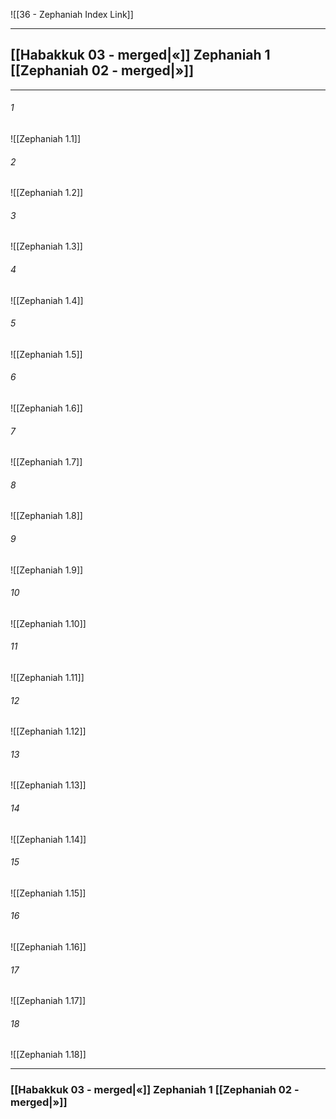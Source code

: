 ![[36 - Zephaniah Index Link]]

---
##  [[Habakkuk 03 - merged|«]] Zephaniah 1 [[Zephaniah 02 - merged|»]]

---

###### 1
![[Zephaniah 1.1]] 

###### 2
![[Zephaniah 1.2]] 

###### 3
![[Zephaniah 1.3]] 

###### 4
![[Zephaniah 1.4]]

###### 5 
![[Zephaniah 1.5]] 

###### 6
![[Zephaniah 1.6]] 

###### 7
![[Zephaniah 1.7]] 

###### 8
![[Zephaniah 1.8]] 

###### 9
![[Zephaniah 1.9]] 

###### 10
![[Zephaniah 1.10]] 

###### 11
![[Zephaniah 1.11]] 

###### 12
![[Zephaniah 1.12]]

###### 13
![[Zephaniah 1.13]] 

###### 14
![[Zephaniah 1.14]] 

###### 15
![[Zephaniah 1.15]]

###### 16
![[Zephaniah 1.16]] 

###### 17
![[Zephaniah 1.17]]

###### 18
![[Zephaniah 1.18]] 


---
###  [[Habakkuk 03 - merged|«]] Zephaniah 1 [[Zephaniah 02 - merged|»]]